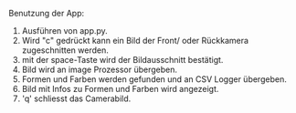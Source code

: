 Benutzung der App:

1. Ausführen von app.py.
2. Wird "c" gedrückt kann ein Bild der Front/ oder Rückkamera zugeschnitten werden.
3. mit der space-Taste wird der Bildausschnitt bestätigt.
4. Bild wird an image Prozessor übergeben.
5. Formen und Farben werden gefunden und an CSV Logger übergeben.
6. Bild mit Infos zu Formen und Farben wird angezeigt.
7. 'q' schliesst das Camerabild.
